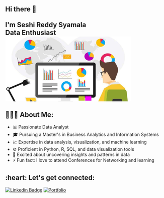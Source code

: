<div style="display: flex; align-items: center;">
  <div>
    <h2 align="left">
      <abc>
        Hi there 👋<br>
        <br>
        I'm Seshi Reddy Syamala<br>
        Data Enthusiast<br>
          <div>
  <img src="data.jpg" alt="Seshi's Image" width="400" align = "right">
  </div>
      </abc>
    </h2>
  </div>

</div>

<h2 align="left">👨🏻‍💻 About Me:</h2>

- :bar_chart: Passionate Data Analyst
- :mortar_board: Pursuing a Master's in Business Analytics and Information Systems
- :chart_with_upwards_trend: Expertise in data analysis, visualization, and machine learning
- :gear: Proficient in Python, R, SQL, and data visualization tools
- :rocket: Excited about uncovering insights and patterns in data
- :zap: Fun fact: I love to attend Conferences for Networking and learning<br>

<h2 align="left">:heart: Let's get connected:</h2>

[![Linkedin Badge](https://img.shields.io/badge/-Seshi-blue?style=for-the-badge&logo=Linkedin&logoColor=white&link=https://www.linkedin.com/in/ys96/)](https://www.linkedin.com/in/seshi-reddy-syamala/)
[![Portfolio](https://img.shields.io/badge/Portfolio-brightgreen?style=for-the-badge&logo=github&logoColor=white)]()

<!--
**Seshireddysyamala/Seshireddysyamala** is a ✨ _special_ ✨ repository because its `README.md` (this file) appears on your GitHub profile.

Here are some ideas to get you started:

- 🔭 I’m currently working on ...
- 🌱 I’m currently learning ...
- 👯 I’m looking to collaborate on ...
- 🤔 I’m looking for help with ...
- 💬 Ask me about ...
- 📫 How to reach me: ...
- 😄 Pronouns: ...
- ⚡ Fun fact: ...
-->
